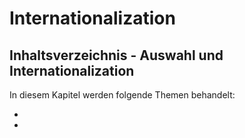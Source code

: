 # Internationalization

## Inhaltsverzeichnis - Auswahl und Internationalization

In diesem Kapitel werden folgende Themen behandelt:

- [](Daten-internationalisieren.md)
- [](Zahlen-internationalisieren.md)